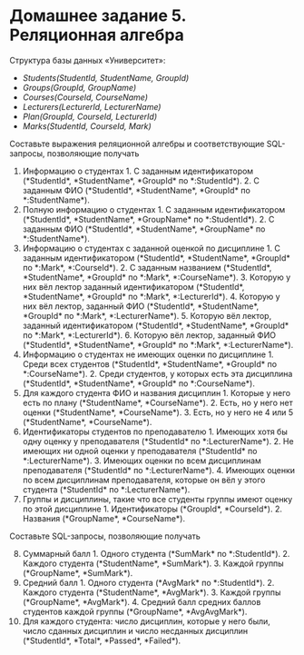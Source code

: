 # Домашнее задание 5. Реляционная алгебра

Структура базы данных «Университет»:

- *Students(StudentId, StudentName, GroupId)*
- *Groups(GroupId, GroupName)*
- *Courses(CourseId, CourseName)*
- *Lecturers(LecturerId, LecturerName)*
- *Plan(GroupId, CourseId, LecturerId)*
- *Marks(StudentId, CourseId, Mark)*

Составьте выражения реляционной алгебры и соответствующие SQL-запросы, позволяющие получать

<ol>
<li> Информацию о студентах
	1. С заданным идентификатором (*StudentId*, *StudentName*, *GroupId* по *:StudentId*).
	2. С заданным ФИО (*StudentId*, *StudentName*, *GroupId* по *:StudentName*).
</li>
<li> Полную информацию о студентах
	1. С заданным идентификатором (*StudentId*, *StudentName*, *GroupName* по *:StudentId*).
	2. С заданным ФИО (*StudentId*, *StudentName*, *GroupName* по *:StudentName*).
</li>
<li> Информацию о студентах с заданной оценкой по дисциплине
	1. С заданным идентификатором (*StudentId*, *StudentName*, *GroupId* по *:Mark*, *:CourseId*).
	2. С заданным названием (*StudentId*, *StudentName*, *GroupId* по *:Mark*, *:CourseName*).
	3. Которую у них вёл лектор заданный идентификатором (*StudentId*, *StudentName*, *GroupId* по *:Mark*, *:LecturerId*).
	4. Которую у них вёл лектор, заданный ФИО (*StudentId*, *StudentName*, *GroupId* по *:Mark*, *:LecturerName*).
	5. Которую вёл лектор, заданный идентификатором (*StudentId*, *StudentName*, *GroupId* по *:Mark*, *:LecturerId*).
	6. Которую вёл лектор, заданный ФИО (*StudentId*, *StudentName*, *GroupId* по *:Mark*, *:LecturerName*).
</li>
<li> Информацию о студентах не имеющих оценки по дисциплине
	1. Среди всех студентов (*StudentId*, *StudentName*, *GroupId* по *:CourseName*).
	2. Среди студентов, у которых есть эта дисциплина (*StudentId*, *StudentName*, *GroupId* по *:CourseName*).
</li>
<li> Для каждого студента ФИО и названия дисциплин
	1. Которые у него есть по плану (*StudentName*, *CourseName*).
	2. Есть, но у него нет оценки (*StudentName*, *CourseName*).
	3. Есть, но у него не 4 или 5 (*StudentName*, *CourseName*).
</li>
<li> Идентификаторы студентов по преподавателю
	1. Имеющих хотя бы одну оценку у преподавателя (*StudentId* по *:LecturerName*).
	2. Не имеющих ни одной оценки у преподавателя (*StudentId* по *:LecturerName*).
	3. Имеющих оценки по всем дисциплинам преподавателя (*StudentId* по *:LecturerName*).
	4. Имеющих оценки по всем дисциплинам преподавателя, которые он вёл у этого студента (*StudentId* по *:LecturerName*).
</li>
<li> Группы и дисциплины, такие что все студенты группы имеют оценку по этой дисциплине
	1. Идентификаторы (*GroupId*, *CourseId*).
	2. Названия (*GroupName*, *CourseName*).
</li>
</ol>
Cоставьте SQL-запросы, позволяющие получать
<ol start="8">
<li>Суммарный балл
1. Одного студента (*SumMark* по *:StudentId*).
2. Каждого студента (*StudentName*, *SumMark*).
3. Каждой группы (*GroupName*, *SumMark*).
</li>
<li>Средний балл
1. Одного студента (*AvgMark* по *:StudentId*).
2. Каждого студента (*StudentName*, *AvgMark*).
3. Каждой группы (*GroupName*, *AvgMark*).
4. Средний балл средних баллов студентов каждой группы (*GroupName*, *AvgAvgMark*).
</li>
<li>Для каждого студента: число дисциплин, которые у него были, число сданных дисциплин и число несданных дисциплин (*StudentId*, *Total*, *Passed*, *Failed*).</li>
</ol>